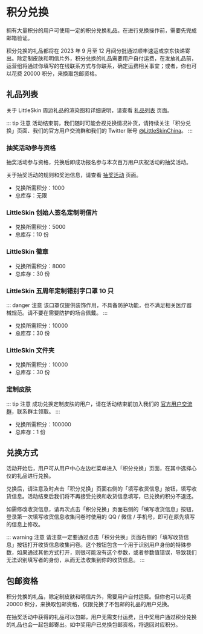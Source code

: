 # 积分兑换

拥有大量积分的用户可使用一定的积分兑换礼品。在进行兑换操作前，需要先完成邮箱验证。

积分兑换的礼品都将在 2023 年 9 月至 12 月间分批通过顺丰速运或京东快递寄出。除定制皮肤和明信片外，积分兑换的礼品需要用户自付运费，在发放礼品前，运营组将通过你填写的在线联系方式与你联系，确定运费相关事宜；或者，你也可以花费 20000 积分，来换取包邮资格。

## 礼品列表

关于 LittleSkin 周边礼品的渲染图和详细说明，请查看 [礼品列表](./prizes.md) 页面。

::: tip 注意
活动结束前，我们随时可能会视兑换情况补货，请持续关注「积分兑换」页面、我们的官方用户交流群和我们的 Twitter 账号 [@LittleSkinChina](https://twitter.com/LittleSkinChina)。
:::

### 抽奖活动参与资格

抽奖活动参与资格，兑换后即成功报名参与本次百万用户庆祝活动的抽奖活动。

关于抽奖活动的规则和奖池信息，请查看 [抽奖活动](./lottery.md) 页面。

- 兑换所需积分：1000
- 总库存：无限

### LittleSkin 创始人签名定制明信片

- 兑换所需积分：5000
- 总库存：10 份

### LittleSkin 徽章

- 兑换所需积分：8000
- 总库存：30 份

### LittleSkin 五周年定制错别字口罩 10 只

::: danger 注意
该口罩仅提供装饰作用，不具备防护功能，也不满足相关医疗器械规范。请不要在需要防护的场合佩戴。
:::

- 兑换所需积分：10000
- 总库存：30 份

### LittleSkin 文件夹

- 兑换所需积分：10000
- 总库存：30 份

### 定制皮肤

::: tip 注意
成功兑换定制皮肤的用户，请在活动结束前加入我们的 [官方用户交流群](/user-group.md)，联系群主领取。
:::

- 兑换所需积分：100000
- 总库存：1 份

## 兑换方式

活动开始后，用户可从用户中心左边栏菜单进入「积分兑换」页面，在其中选择心仪的礼品进行兑换。

兑换后，请注意及时点击「积分兑换」页面右侧的「填写收货信息」按钮，填写收货信息。活动结束后我们将不再接受兑换和收货信息填写，已兑换的积分不退还。

如需修改收货信息，请再次点击「积分兑换」页面右侧的「填写收货信息」按钮，登录第一次填写收货信息收集问卷时使用的 QQ / 微信 / 手机号，即可在原先填写的信息上修改。

::: warning 注意
请注意一定要通过点击「积分兑换」页面右侧的「填写收货信息」按钮打开收货信息收集问卷。这个按钮包含一个用于识别用户身份的特殊参数，如果通过其他方式打开，则很可能没有这个参数，或者参数值错误，导致我们无法识别填写者的身份，从而无法收集到你的收货信息。
:::

## 包邮资格

积分兑换的礼品，除定制皮肤和明信片外，需要用户自付运费。但你也可以花费 20000 积分，来换取包邮资格，仅限兑换了不包邮的礼品的用户兑换。

在抽奖活动中获得的礼品可以包邮，用户无需支付运费，且中奖用户通过积分兑换的礼品也会一起包邮寄出。如中奖用户已兑换包邮资格，将退回对应积分。